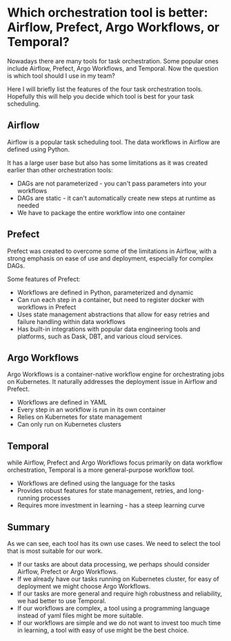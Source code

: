 # Which orchestration tool is better: Airflow, Prefect, Argo Workflows, or Temporal?

Nowadays there are many tools for task orchestration. Some popular ones include Airflow, Prefect, Argo Workflows, and Temporal. Now the question is which tool should I use in my team?

Here I will briefly list the features of the four task orchestration tools. Hopefully this will help you decide which tool is best for your task scheduling.

## Airflow
Airflow is a popular task scheduling tool. The data workflows in Airflow are defined using Python.

It has a large user base but also has some limitations as it was created earlier than other orchestration tools:
- DAGs are not parameterized - you can't pass parameters into your workflows
- DAGs are static - it can't automatically create new steps at runtime as needed
- We have to package the entire workflow into one container

## Prefect
Prefect was created to overcome some of the limitations in Airflow, with a strong emphasis on ease of use and deployment, especially for complex DAGs.

Some features of Prefect:
- Workflows are defined in Python, parameterized and dynamic
- Can run each step in a container, but need to register docker with workflows in Prefect
- Uses state management abstractions that allow for easy retries and failure handling within data workflows
- Has built-in integrations with popular data engineering tools and platforms, such as Dask, DBT, and various cloud services.

## Argo Workflows
Argo Workflows is a container-native workflow engine for orchestrating jobs on Kubernetes. It naturally addresses the deployment issue in Airflow and Prefect.
- Workflows are defined in YAML
- Every step in an workflow is run in its own container
- Relies on Kubernetes for state management
- Can only run on Kubernetes clusters

## Temporal
while Airflow, Prefect and Argo Workflows focus primarily on data workflow orchestration, Temporal is a more general-purpose workflow tool.
- Workflows are defined using the language for the tasks
- Provides robust features for state management, retries, and long-running processes
- Requires more investment in learning - has a steep learning curve

## Summary
As we can see, each tool has its own use cases. We need to select the tool that is most suitable for our work.
- If our tasks are about data processing, we perhaps should consider Airflow, Prefect or Argo Workflows.
- If we already have our tasks running on Kubernetes cluster, for easy of deployment we might choose Argo Workflows.
- If our tasks are more general and require high robustness and reliability, we had better to use Temporal.
- If our workflows are complex, a tool using a programming language instead of yaml files might be more suitable.
- If our workflows are simple and we do not want to invest too much time in learning, a tool with easy of use might be the best choice.
